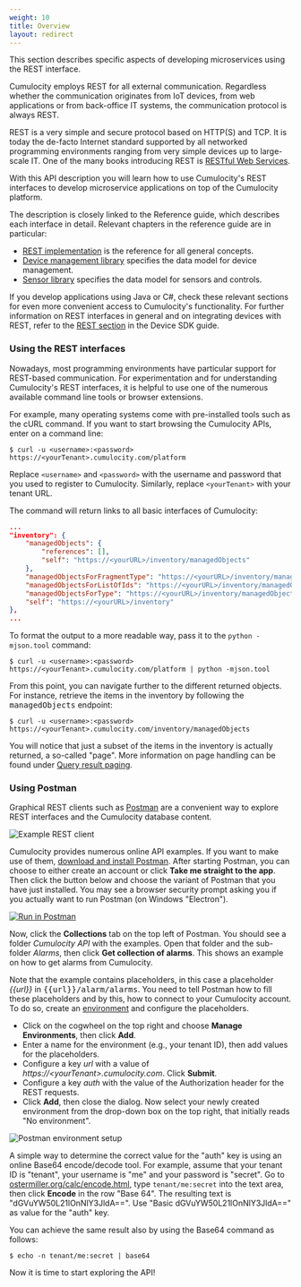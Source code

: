 ```yaml
---
weight: 10
title: Overview
layout: redirect
---
```


This section describes specific aspects of developing microservices using the REST interface.

Cumulocity employs REST for all external communication. Regardless whether the communication originates from IoT devices, from web applications or from back-office IT systems, the communication protocol is always REST.

REST is a very simple and secure protocol based on HTTP(S) and TCP. It is today the de-facto Internet standard supported by all networked programming environments ranging from very simple devices up to large-scale IT. One of the many books introducing REST is [RESTful Web Services](http://oreilly.com/catalog/9780596529260).

With this API description you will learn how to use Cumulocity's REST interfaces to develop microservice applications on top of the Cumulocity platform.

The description is closely linked to the Reference guide, which describes each interface in detail. Relevant chapters in the reference guide are in particular:

- [REST implementation](/reference/rest-implementation) is the reference for all general concepts.
- [Device management library](/reference/device-management) specifies the data model for device management.
- [Sensor library](/reference/sensor-library) specifies the data model for sensors and controls.

If you develop applications using Java or C#, check these relevant sections for even more convenient access to Cumulocity's functionality.
For further information on REST interfaces in general and on integrating devices with REST, refer to the [REST section](/device-sdk/rest) in the Device SDK guide.


### Using the REST interfaces

Nowadays, most programming environments have particular support for REST-based communication. For experimentation and for understanding Cumulocity's REST interfaces, it is helpful to use one of the numerous available command line tools or browser extensions.

For example, many operating systems come with pre-installed tools such as the cURL command. If you want to start browsing the Cumulocity APIs, enter on a command line:

```shell
$ curl -u <username>:<password> https://<yourTenant>.cumulocity.com/platform
```

Replace `<username>` and `<password>` with the username and password that you used to register to Cumulocity. Similarly, replace `<yourTenant>` with your tenant URL.

The command will return links to all basic interfaces of Cumulocity:

```json
...
"inventory": {
    "managedObjects": {
        "references": [],
        "self": "https://<yourURL>/inventory/managedObjects"
    },
    "managedObjectsForFragmentType": "https://<yourURL>/inventory/managedObjects?fragmentType={fragmentType}",
    "managedObjectsForListOfIds": "https://<yourURL>/inventory/managedObjects?ids={ids}",
    "managedObjectsForType": "https://<yourURL>/inventory/managedObjects?type={type}",
    "self": "https://<yourURL>/inventory"
},
...
```

To format the output to a more readable way, pass it to the `python -mjson.tool` command:

```shell
$ curl -u <username>:<password> https://<yourTenant>.cumulocity.com/platform | python -mjson.tool
```

From this point, you can navigate further to the different returned objects. For instance, retrieve the items in the inventory by following the <kbd>managedObjects</kbd> endpoint:

```shell
$ curl -u <username>:<password> https://<yourTenant>.cumulocity.com/inventory/managedObjects
```

You will notice that just a subset of the items in the inventory is actually returned, a so-called "page". More information on page handling can be found under [Query result paging](/reference/rest-implementation#paging).

### Using Postman

Graphical REST clients such as [Postman](https://www.getpostman.com/) are a convenient way to explore REST interfaces and the Cumulocity database content.

![Example REST client](/images/rest/postman.png)

Cumulocity provides numerous online API examples. If you want to make use of them, [download and install Postman](https://www.getpostman.com/). After starting Postman, you can choose to either create an account or click **Take me straight to the app**. Then click the button below and choose the variant of Postman that you have just installed. You may see a browser security prompt asking you if you actually want to run Postman (on Windows "Electron").

[![Run in Postman](https://run.pstmn.io/button.svg)](https://app.getpostman.com/run-collection/7c7d00719ab238097686)

Now, click the **Collections** tab on the top left of Postman. You should see a folder _Cumulocity API_ with the examples. Open that folder and the sub-folder _Alarms_, then click **Get collection of alarms**. This shows an example on how to get alarms from Cumulocity.

Note that the example contains placeholders, in this case a placeholder _{{url}}_ in <kbd>{{url}}/alarm/alarms</kbd>. You need to tell Postman how to fill these placeholders and by this, how to connect to your Cumulocity account. To do so, create an [environment](https://www.getpostman.com/docs/environments) and configure the placeholders.

* Click on the cogwheel on the top right and choose **Manage Environments**, then click **Add**.
* Enter a name for the environment (e.g., your tenant ID), then add values for the placeholders.
* Configure a key _url_ with a value of _https://&lt;yourTenant&gt;.cumulocity.com_. Click **Submit**.
* Configure a key _auth_ with the value of the Authorization header for the REST requests.
* Click **Add**, then close the dialog. Now select your newly created environment from the drop-down box on the top right, that initially reads "No environment".

<img src="/images/rest/postmanenvironment.png" alt="Postman environment setup" style="max-width: 50%">

A simple way to determine the correct value for the "auth" key is using an online Base64 encode/decode tool. For example, assume that your tenant ID is "tenant", your username is "me" and your password is "secret". Go to [ostermiller.org/calc/encode.html](http://ostermiller.org/calc/encode.html), type `tenant/me:secret` into the text area, then click **Encode** in the row "Base 64". The resulting text is "dGVuYW50L21lOnNlY3JldA==". Use "Basic dGVuYW50L21lOnNlY3JldA==" as value for the "auth" key.

You can achieve the same result also by using the Base64 command as follows:

```shell
$ echo -n tenant/me:secret | base64
```

Now it is time to start exploring the API!
